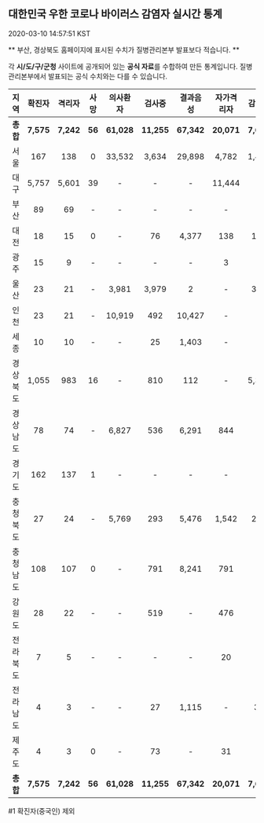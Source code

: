 
## 대한민국 우한 코로나 바이러스 감염자 실시간 통계
2020-03-10 14:57:51 KST

** 부산, 경상북도 홈페이지에 표시된 수치가 질병관리본부 발표보다 적습니다. **

각 **시/도/구/군청** 사이트에 공개되어 있는 **공식 자료**를 수합하여 만든 통계입니다.
질병관리본부에서 발표되는 공식 수치와는 다를 수 있습니다.


|  지역  | 확진자 |  격리자  |  사망  |  의사환자  |  검사중  |  결과음성  |  자가격리자  |  감시중  |  감시해제  |  퇴원  |
|:------:|:------:|:--------:|:--------:|:----------:|:--------:|:----------------:|:------------:|:--------:|:----------:|:--:|
|**총합**|**7,575**|**7,242**|**56**|**61,028**|**11,255**|**67,342**|**20,071**|**7,628**|**8,992**|**274**|
|서울|167|138|0|33,532|3,634|29,898|4,782|1,460|3,322|29|
|대구|5,757|5,601|39|-|-|-|11,444|-|-|117|
|부산|89|69|-|-|-|-|-|-|-|20|
|대전|18|15|0|-|76|4,377|138|138|227|3|
|광주|15|9|-|-|-|-|3|-|-|3|
|울산|23|21|-|3,981|3,979|2|-|352|208|2|
|인천|23|21|-|10,919|492|10,427|-|-|-|2|
|세종|10|10|-|-|25|1,403|-|-|-|-|
|경상북도|1,055|983|16|-|810|112|-|5,388|3,778|56|
|경상남도|78|74|-|6,827|536|6,291|844|-|-|4|
|경기도|162|137|1|-|-|-|-|-|-|24|
|충청북도|27|24|-|5,769|293|5,476|1,542|254|1,288|3|
|충청남도|108|107|0|-|791|8,241|791|-|-|1|
|강원도|28|22|-|-|519|-|476|-|-|6|
|전라북도|7|5|-|-|-|-|20|-|-|2|
|전라남도|4|3|-|-|27|1,115|-|36|169|1|
|제주도|4|3|0|-|73|-|31|-|-|1|
|**총합**|**7,575**|**7,242**|**56**|**61,028**|**11,255**|**67,342**|**20,071**|**7,628**|**8,992**|**274**|


#1 확진자(중국인) 제외
